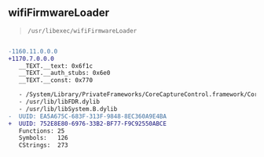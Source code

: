 ## wifiFirmwareLoader

> `/usr/libexec/wifiFirmwareLoader`

```diff

-1160.11.0.0.0
+1170.7.0.0.0
   __TEXT.__text: 0x6f1c
   __TEXT.__auth_stubs: 0x6e0
   __TEXT.__const: 0x770

   - /System/Library/PrivateFrameworks/CoreCaptureControl.framework/CoreCaptureControl
   - /usr/lib/libFDR.dylib
   - /usr/lib/libSystem.B.dylib
-  UUID: EA5A675C-683F-313F-9848-8EC360A9E4BA
+  UUID: 752E8E80-6976-33B2-BF77-F9C92550ABCE
   Functions: 25
   Symbols:   126
   CStrings:  273

```
